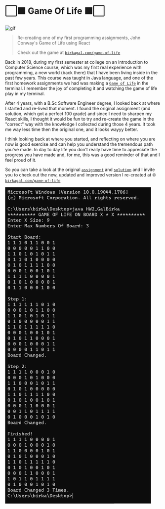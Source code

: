 # ⬜⬛ Game Of Life ⬛⬜

![gif](./images/game-of-life-demo.gif)



> Re-creating one of my first programming assignments, John Conway's Game of Life using React
> 
> Check out the game at [`birkagal.com/game-of-life`](https://www.birkagal.com/game-of-life)

Back in 2018, during my first semester at college on an Introduction to Computer Science course, which was my first real experience with programming, a new world (back there) that I have been living inside in the past few years. This course was taught in Java language, and one of the first homework assignments we had was making a [`Game of Life`](https://en.wikipedia.org/wiki/Conway%27s_Game_of_Life) in the terminal. I remember the joy of completing it and watching the game of life play in my terminal.

After 4 years, with a B.Sc Software Engineer degree, I looked back at where I started and re-lived that moment. I found the original assignment (and solution, which got a perfect 100 grade) and since I need to sharpen my React skills, I thought it would be fun to try and re-create the game in the "correct" way with the knowledge I collected during those 4 years. It took me way less time then the original one, and it looks wayyy better.  

I think looking back at where you started, and reflecting on where you are now is good exercise and can help you understand the tremendous path you've made. In day to day life you don't really have time to appreciate the progress you have made and, for me, this was a good reminder of that and I feel proud of it.

So you can take a look at the original [`assignment`](original_game_of_life/HW2.pdf) and [`solution`](original_game_of_life/HW2_GalBirka.java) and I invite you to check out the new, updated and improved version I re-created at 🌐 [`birkagal.com/game-of-life`](https://www.birkagal.com/game-of-life)

![original](./images/original-game-of-life.png)

